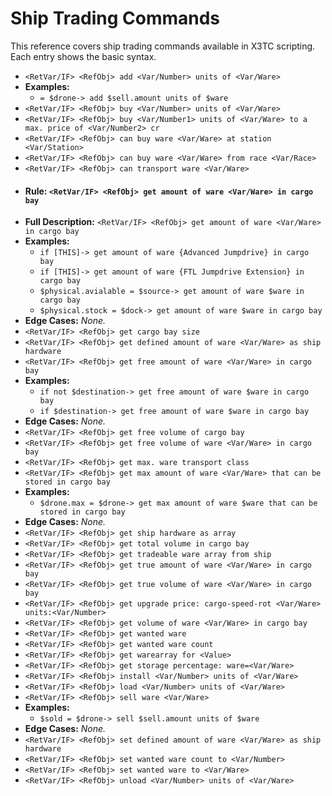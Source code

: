 # Ship Trading Commands

This reference covers ship trading commands available in X3TC scripting. Each entry shows the basic syntax.

- `<RetVar/IF> <RefObj> add <Var/Number> units of <Var/Ware>`
- **Examples:**
  - `= $drone-> add $sell.amount units of $ware`
- `<RetVar/IF> <RefObj> buy <Var/Number> units of <Var/Ware>`
- `<RetVar/IF> <RefObj> buy <Var/Number1> units of <Var/Ware> to a max. price of <Var/Number2> cr`
- `<RetVar/IF> <RefObj> can buy ware <Var/Ware> at station <Var/Station>`
- `<RetVar/IF> <RefObj> can buy ware <Var/Ware> from race <Var/Race>`
- `<RetVar/IF> <RefObj> can transport ware <Var/Ware>`
- #### Rule: `<RetVar/IF> <RefObj> get amount of ware <Var/Ware> in cargo bay`
- **Full Description:** `<RetVar/IF> <RefObj> get amount of ware <Var/Ware> in cargo bay`
- **Examples:**
  - `if [THIS]-> get amount of ware {Advanced Jumpdrive} in cargo bay`
  - `if [THIS]-> get amount of ware {FTL Jumpdrive Extension} in cargo bay`
  - `$physical.avialable = $source-> get amount of ware $ware in cargo bay`
  - `$physical.stock = $dock-> get amount of ware $ware in cargo bay`
- **Edge Cases:** _None._
- `<RetVar/IF> <RefObj> get cargo bay size`
- `<RetVar/IF> <RefObj> get defined amount of ware <Var/Ware> as ship hardware`
- `<RetVar/IF> <RefObj> get free amount of ware <Var/Ware> in cargo bay`
- **Examples:**
  - `if not $destination-> get free amount of ware $ware in cargo bay`
  - `if $destination-> get free amount of ware $ware in cargo bay`
- **Edge Cases:** _None._
- `<RetVar/IF> <RefObj> get free volume of cargo bay`
- `<RetVar/IF> <RefObj> get free volume of ware <Var/Ware> in cargo bay`
- `<RetVar/IF> <RefObj> get max. ware transport class`
- `<RetVar/IF> <RefObj> get max amount of ware <Var/Ware> that can be stored in cargo bay`
- **Examples:**
  - `$drone.max = $drone-> get max amount of ware $ware that can be stored in cargo bay`
- **Edge Cases:** _None._
- `<RetVar/IF> <RefObj> get ship hardware as array`
- `<RetVar/IF> <RefObj> get total volume in cargo bay`
- `<RetVar/IF> <RefObj> get tradeable ware array from ship`
- `<RetVar/IF> <RefObj> get true amount of ware <Var/Ware> in cargo bay`
- `<RetVar/IF> <RefObj> get true volume of ware <Var/Ware> in cargo bay`
- `<RetVar/IF> <RefObj> get upgrade price: cargo-speed-rot <Var/Ware> units:<Var/Number>`
- `<RetVar/IF> <RefObj> get volume of ware <Var/Ware> in cargo bay`
- `<RetVar/IF> <RefObj> get wanted ware`
- `<RetVar/IF> <RefObj> get wanted ware count`
- `<RetVar/IF> <RefObj> get warearray for <Value>`
- `<RetVar/IF> <RefObj> get storage percentage: ware=<Var/Ware>`
- `<RetVar/IF> <RefObj> install <Var/Number> units of <Var/Ware>`
- `<RetVar/IF> <RefObj> load <Var/Number> units of <Var/Ware>`
- `<RetVar/IF> <RefObj> sell ware <Var/Ware>`
- **Examples:**
  - `$sold = $drone-> sell $sell.amount units of $ware`
- **Edge Cases:** _None._
- `<RetVar/IF> <RefObj> set defined amount of ware <Var/Ware> as ship hardware`
- `<RetVar/IF> <RefObj> set wanted ware count to <Var/Number>`
- `<RetVar/IF> <RefObj> set wanted ware to <Var/Ware>`
- `<RetVar/IF> <RefObj> unload <Var/Number> units of <Var/Ware>`
